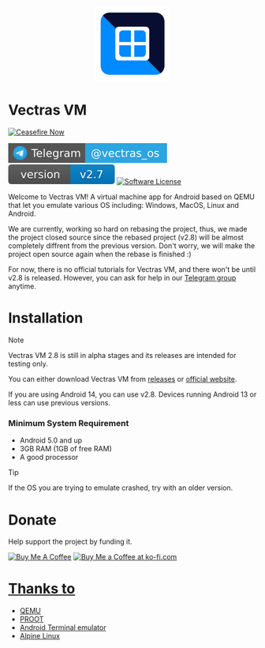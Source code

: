 <p align="center">
  <img src="resources/vectrasvm.png" style="width: 30%;" />
</p>

# Vectras VM
[![Ceasefire Now](https://badge.techforpalestine.org/default)](https://techforpalestine.org/learn-more)

[![Telegram Channel][ico-telegram]][link-telegram]
[![Latest Version][ico-version]][link-releases]
[![Software License][ico-license]](LICENSE.md)

Welcome to Vectras VM! A virtual machine app for Android based on QEMU that let you emulate various OS including: Windows, MacOS, Linux and Android.

We are currently, working so hard on rebasing the project, thus, we made the project closed source since the rebased project (v2.8) will be almost completely diffrent from the previous version. Don't worry, we will make the project open source again when the rebase is finished :)

For now, there is no official tutorials for Vectras VM, and there won't be until v2.8 is released. However, you can ask for help in our [Telegram group](https://t.me/vectras_vm_discussion) anytime.  

# Installation
> [!NOTE]
> Vectras VM 2.8 is still in alpha stages and its releases are intended for testing only.

You can either download Vectras VM from [releases](https://github.com/epicstudios856/Vectras-VM-Android/releases) or [official website](https://vectras.netlify.app/download).

If you are using Android 14, you can use v2.8. Devices running Android 13 or less can use previous versions.

### Minimum System Requirement
- Android 5.0 and up
- 3GB RAM (1GB of free RAM)
- A good processor 
> [!TIP]
> If the OS you are trying to emulate crashed, try with an older version.

# Donate
Help support the project by funding it.
<p><a href="https://www.buymeacoffee.com/vectrasvm" target="_blank"><img src="https://cdn.buymeacoffee.com/buttons/default-orange.png" alt="Buy Me A Coffee" height="35" width="168"></a> <a href='https://ko-fi.com/vectrasvm' target='_blank'><img height='35' style='border:0px;height:46px;' src='https://az743702.vo.msecnd.net/cdn/kofi3.png?v=0' border='0' alt='Buy Me a Coffee at ko-fi.com' />
 </p>


# Thanks to
- [QEMU](https://github.com/qemu/qemu)
- [PROOT](https://proot-me.github.io/)
- [Android Terminal emulator](https://github.com/jackpal/Android-Terminal-Emulator)
- [Alpine Linux](https://www.alpinelinux.org/)

[ico-telegram]: https://raw.githubusercontent.com/epicstudios856/Vectras-windows-emulator/main/res/images/telegram.svg
[ico-version]: https://raw.githubusercontent.com/epicstudios856/Vectras-windows-emulator/main/res/images/version.svg
[ico-license]: https://img.shields.io/badge/License-GPL_v2-blue.svg

[link-telegram]: https://t.me/vectras_os
[link-repo]: https://github.com/epicstudios856/Vectras-VM-Android/
[link-releases]: https://github.com/epicstudios856/Vectras-VM-Android/releases/
